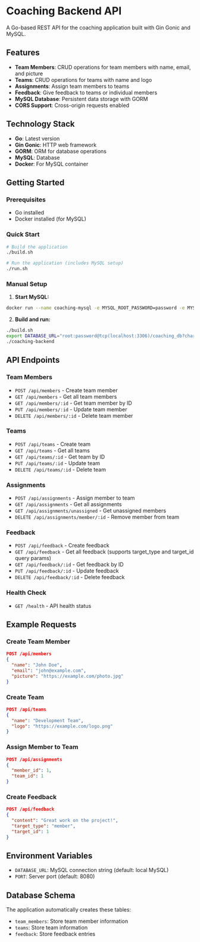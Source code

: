 # Coaching Backend API

A Go-based REST API for the coaching application built with Gin Gonic and MySQL.

## Features

- **Team Members**: CRUD operations for team members with name, email, and picture
- **Teams**: CRUD operations for teams with name and logo
- **Assignments**: Assign team members to teams
- **Feedback**: Give feedback to teams or individual members
- **MySQL Database**: Persistent data storage with GORM
- **CORS Support**: Cross-origin requests enabled

## Technology Stack

- **Go**: Latest version
- **Gin Gonic**: HTTP web framework
- **GORM**: ORM for database operations
- **MySQL**: Database
- **Docker**: For MySQL container

## Getting Started

### Prerequisites

- Go installed
- Docker installed (for MySQL)

### Quick Start

```bash
# Build the application
./build.sh

# Run the application (includes MySQL setup)
./run.sh
```

### Manual Setup

1. **Start MySQL:**
```bash
docker run --name coaching-mysql -e MYSQL_ROOT_PASSWORD=password -e MYSQL_DATABASE=coaching_db -p 3306:3306 -d mysql:8.0
```

2. **Build and run:**
```bash
./build.sh
export DATABASE_URL="root:password@tcp(localhost:3306)/coaching_db?charset=utf8mb4&parseTime=True&loc=Local"
./coaching-backend
```

## API Endpoints

### Team Members
- `POST /api/members` - Create team member
- `GET /api/members` - Get all team members
- `GET /api/members/:id` - Get team member by ID
- `PUT /api/members/:id` - Update team member
- `DELETE /api/members/:id` - Delete team member

### Teams
- `POST /api/teams` - Create team
- `GET /api/teams` - Get all teams
- `GET /api/teams/:id` - Get team by ID
- `PUT /api/teams/:id` - Update team
- `DELETE /api/teams/:id` - Delete team

### Assignments
- `POST /api/assignments` - Assign member to team
- `GET /api/assignments` - Get all assignments
- `GET /api/assignments/unassigned` - Get unassigned members
- `DELETE /api/assignments/member/:id` - Remove member from team

### Feedback
- `POST /api/feedback` - Create feedback
- `GET /api/feedback` - Get all feedback (supports target_type and target_id query params)
- `GET /api/feedback/:id` - Get feedback by ID
- `PUT /api/feedback/:id` - Update feedback
- `DELETE /api/feedback/:id` - Delete feedback

### Health Check
- `GET /health` - API health status

## Example Requests

### Create Team Member
```json
POST /api/members
{
  "name": "John Doe",
  "email": "john@example.com",
  "picture": "https://example.com/photo.jpg"
}
```

### Create Team
```json
POST /api/teams
{
  "name": "Development Team",
  "logo": "https://example.com/logo.png"
}
```

### Assign Member to Team
```json
POST /api/assignments
{
  "member_id": 1,
  "team_id": 1
}
```

### Create Feedback
```json
POST /api/feedback
{
  "content": "Great work on the project!",
  "target_type": "member",
  "target_id": 1
}
```

## Environment Variables

- `DATABASE_URL`: MySQL connection string (default: local MySQL)
- `PORT`: Server port (default: 8080)

## Database Schema

The application automatically creates these tables:
- `team_members`: Store team member information
- `teams`: Store team information
- `feedback`: Store feedback entries
